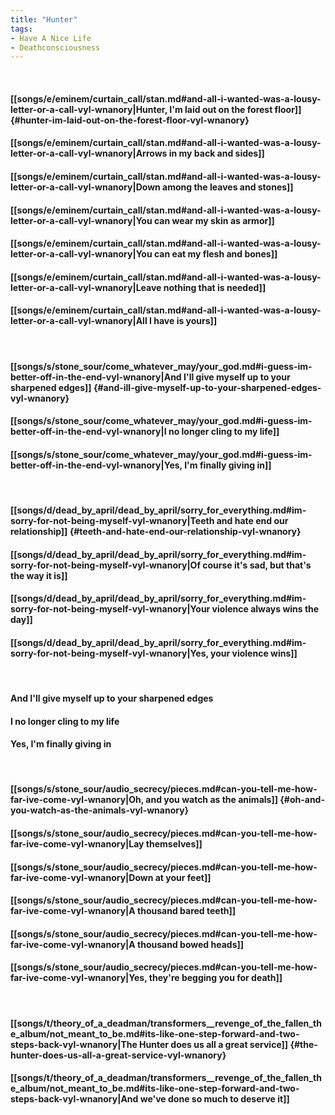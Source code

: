 ```yaml
---
title: "Hunter"
tags:
- Have A Nice Life
- Deathconsciousness
---
```

&nbsp;
#### [[songs/e/eminem/curtain_call/stan.md#and-all-i-wanted-was-a-lousy-letter-or-a-call-vyl-wnanory|Hunter, I'm laid out on the forest floor]] {#hunter-im-laid-out-on-the-forest-floor-vyl-wnanory}
#### [[songs/e/eminem/curtain_call/stan.md#and-all-i-wanted-was-a-lousy-letter-or-a-call-vyl-wnanory|Arrows in my back and sides]]
#### [[songs/e/eminem/curtain_call/stan.md#and-all-i-wanted-was-a-lousy-letter-or-a-call-vyl-wnanory|Down among the leaves and stones]]
#### [[songs/e/eminem/curtain_call/stan.md#and-all-i-wanted-was-a-lousy-letter-or-a-call-vyl-wnanory|You can wear my skin as armor]]
#### [[songs/e/eminem/curtain_call/stan.md#and-all-i-wanted-was-a-lousy-letter-or-a-call-vyl-wnanory|You can eat my flesh and bones]]
#### [[songs/e/eminem/curtain_call/stan.md#and-all-i-wanted-was-a-lousy-letter-or-a-call-vyl-wnanory|Leave nothing that is needed]]
#### [[songs/e/eminem/curtain_call/stan.md#and-all-i-wanted-was-a-lousy-letter-or-a-call-vyl-wnanory|All I have is yours]]
&nbsp;
#### [[songs/s/stone_sour/come_whatever_may/your_god.md#i-guess-im-better-off-in-the-end-vyl-wnanory|And I'll give myself up to your sharpened edges]] {#and-ill-give-myself-up-to-your-sharpened-edges-vyl-wnanory}
#### [[songs/s/stone_sour/come_whatever_may/your_god.md#i-guess-im-better-off-in-the-end-vyl-wnanory|I no longer cling to my life]]
#### [[songs/s/stone_sour/come_whatever_may/your_god.md#i-guess-im-better-off-in-the-end-vyl-wnanory|Yes, I'm finally giving in]]
&nbsp;
#### [[songs/d/dead_by_april/dead_by_april/sorry_for_everything.md#im-sorry-for-not-being-myself-vyl-wnanory|Teeth and hate end our relationship]] {#teeth-and-hate-end-our-relationship-vyl-wnanory}
#### [[songs/d/dead_by_april/dead_by_april/sorry_for_everything.md#im-sorry-for-not-being-myself-vyl-wnanory|Of course it's sad, but that's the way it is]]
#### [[songs/d/dead_by_april/dead_by_april/sorry_for_everything.md#im-sorry-for-not-being-myself-vyl-wnanory|Your violence always wins the day]]
#### [[songs/d/dead_by_april/dead_by_april/sorry_for_everything.md#im-sorry-for-not-being-myself-vyl-wnanory|Yes, your violence wins]]
&nbsp;
#### And I'll give myself up to your sharpened edges
#### I no longer cling to my life
#### Yes, I'm finally giving in
&nbsp;
#### [[songs/s/stone_sour/audio_secrecy/pieces.md#can-you-tell-me-how-far-ive-come-vyl-wnanory|Oh, and you watch as the animals]] {#oh-and-you-watch-as-the-animals-vyl-wnanory}
#### [[songs/s/stone_sour/audio_secrecy/pieces.md#can-you-tell-me-how-far-ive-come-vyl-wnanory|Lay themselves]]
#### [[songs/s/stone_sour/audio_secrecy/pieces.md#can-you-tell-me-how-far-ive-come-vyl-wnanory|Down at your feet]]
#### [[songs/s/stone_sour/audio_secrecy/pieces.md#can-you-tell-me-how-far-ive-come-vyl-wnanory|A thousand bared teeth]]
#### [[songs/s/stone_sour/audio_secrecy/pieces.md#can-you-tell-me-how-far-ive-come-vyl-wnanory|A thousand bowed heads]]
#### [[songs/s/stone_sour/audio_secrecy/pieces.md#can-you-tell-me-how-far-ive-come-vyl-wnanory|Yes, they're begging you for death]]
&nbsp;
#### [[songs/t/theory_of_a_deadman/transformers__revenge_of_the_fallen_the_album/not_meant_to_be.md#its-like-one-step-forward-and-two-steps-back-vyl-wnanory|The Hunter does us all a great service]] {#the-hunter-does-us-all-a-great-service-vyl-wnanory}
#### [[songs/t/theory_of_a_deadman/transformers__revenge_of_the_fallen_the_album/not_meant_to_be.md#its-like-one-step-forward-and-two-steps-back-vyl-wnanory|And we've done so much to deserve it]]
